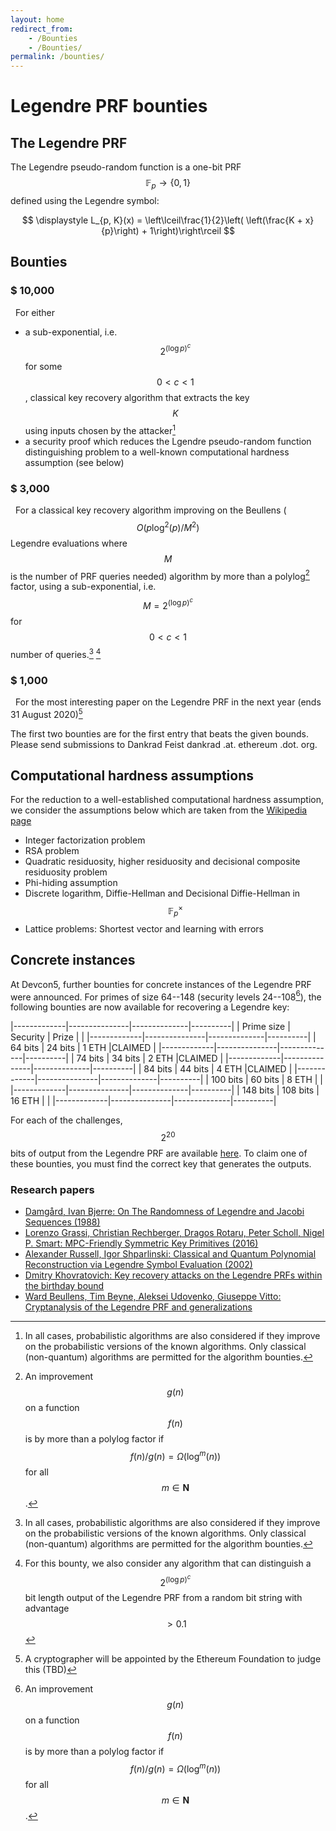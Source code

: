 ```yaml
---
layout: home
redirect_from: 
    - /Bounties
    - /Bounties/
permalink: /bounties/
---
```


# Legendre PRF bounties

## The Legendre PRF

The Legendre pseudo-random function is a one-bit PRF $$\mathbb{F}_p \rightarrow \{0,1\}$$ defined using the Legendre symbol:

$$ \displaystyle L_{p, K}(x) = \left\lceil\frac{1}{2}\left( \left(\frac{K + x}{p}\right) + 1\right)\right\rceil $$

## Bounties

### $ 10,000

&nbsp;&nbsp;For either

* a sub-exponential, i.e. $$2^{(\log p)^c}$$ for some $$0<c<1$$, classical key recovery algorithm that extracts the key $$K$$ using inputs chosen by the attacker[^1]
* a security proof which reduces the Lgendre pseudo-random function distinguishing problem to a well-known computational hardness assumption (see below)

### $ 3,000

&nbsp;&nbsp;For a classical key recovery algorithm improving on the Beullens ($$ O (p \log^2(p) / M^2)$$ Legendre evaluations where $$M$$ is the number of PRF queries needed) algorithm by more than a polylog[^4] factor, using a sub-exponential, i.e. $$M=2^{(\log p)^c}$$ for $$0<c<1$$ number of queries.[^1] [^2]

[^4]: An improvement $$g(n)$$ on a function $$f(n)$$ is by more than a polylog factor if $$f(n)/g(n)=\Omega(\log^m(n))$$ for all $$m\in\mathbf{N}$$.

### $ 1,000

&nbsp;&nbsp;For the most interesting paper on the Legendre PRF in the next year (ends 31 August 2020)[^3]

[^1]: In all cases, probabilistic algorithms are also considered if they improve on the probabilistic versions of the known algorithms. Only classical (non-quantum) algorithms are permitted for the algorithm bounties.

[^2]: For this bounty, we also consider any algorithm that can distinguish a $$2^{(\log p)^c}$$ bit length output of the Legendre PRF from a random bit string with advantage $$>0.1$$

[^3]: A cryptographer will be appointed by the Ethereum Foundation to judge this (TBD)

The first two bounties are for the first entry that beats the given bounds. Please send submissions to Dankrad Feist dankrad .at. ethereum .dot. org.

## Computational hardness assumptions

For the reduction to a well-established computational hardness assumption, we consider the assumptions below which are taken from the [Wikipedia page](https://en.wikipedia.org/wiki/Computational_hardness_assumption)

* Integer factorization problem
* RSA problem
* Quadratic residuosity, higher residuosity and decisional composite residuosity problem
* Phi-hiding assumption
* Discrete logarithm, Diffie-Hellman and Decisional Diffie-Hellman in $$\mathbb{F}_p^{\times}$$
* Lattice problems: Shortest vector and learning with errors

## Concrete instances

At Devcon5, further bounties for concrete instances of the Legendre PRF were announced. For primes of size 64--148 (security levels 24--108[^4]), the following bounties are now available for recovering a Legendre key:

|-------------|---------------|--------------|----------|
| Prime size  | Security      | Prize        |          |
|-------------|---------------|--------------|----------|
| 64 bits     | 24 bits       | 1 ETH        |CLAIMED   |
|-------------|---------------|--------------|----------|
| 74 bits     | 34 bits       | 2 ETH        |CLAIMED   |
|-------------|---------------|--------------|----------|
| 84 bits     | 44 bits       | 4 ETH        |CLAIMED   |
|-------------|---------------|--------------|----------|
| 100 bits    | 60 bits       | 8 ETH        |          |
|-------------|---------------|--------------|----------|
| 148 bits    | 108 bits      | 16 ETH       |          |
|-------------|---------------|--------------|----------|

For each of the challenges, $$2^{20}$$ bits of output from the Legendre PRF are available [here](bountyinstances). To claim one of these bounties, you must find the correct key that generates the outputs.

[^4]: This was originally set as 44--128 bits of security, but has been reduced to 24--108 due to the Beullens algorithm.

### Research papers

* [Damgård, Ivan Bjerre: On The Randomness of Legendre and Jacobi Sequences (1988)](https://link.springer.com/content/pdf/10.1007%2F0-387-34799-2_13.pdf)
* [Lorenzo Grassi, Christian Rechberger, Dragos Rotaru, Peter Scholl, Nigel P. Smart: MPC-Friendly Symmetric Key Primitives (2016)](https://eprint.iacr.org/2016/542.pdf)
* [Alexander Russell, Igor Shparlinski: Classical and Quantum Polynomial Reconstruction via Legendre Symbol Evaluation (2002)](https://arxiv.org/pdf/quant-ph/0212016.pdf)
* [Dmitry Khovratovich: Key recovery attacks on the Legendre PRFs within the birthday bound](https://eprint.iacr.org/2019/862.pdf)
* [Ward Beullens, Tim Beyne, Aleksei Udovenko, Giuseppe Vitto: Cryptanalysis of the Legendre PRF and generalizations](https://eprint.iacr.org/2019/1357)

